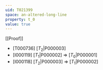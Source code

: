 ```yaml
---
uid: T021399
space: an-altered-long-line
property: t_0
value: true
---
```

[[Proof]]

* [T000736] [$T_2$|P000003]
* [I000119] [$T_1$|P000002] => [$T_0$|P000001]
* [I000118] [$T_2$|P000003] => [$T_1$|P000002]


